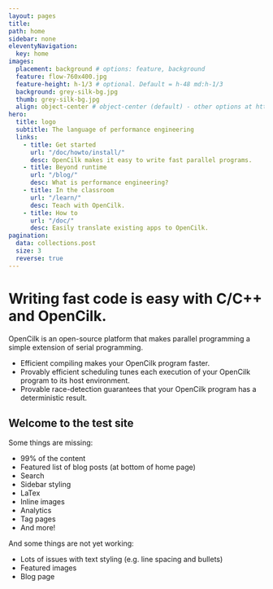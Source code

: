 ```yaml
---
layout: pages
title: 
path: home
sidebar: none
eleventyNavigation:
  key: home
images:
  placement: background # options: feature, background
  feature: flow-760x400.jpg
  feature-height: h-1/3 # optional. Default = h-48 md:h-1/3
  background: grey-silk-bg.jpg
  thumb: grey-silk-bg.jpg
  align: object-center # object-center (default) - other options at https://tailwindcss.com/docs/object-position
hero:
  title: logo
  subtitle: The language of performance engineering
  links:
    - title: Get started
      url: "/doc/howto/install/"
      desc: OpenCilk makes it easy to write fast parallel programs.
    - title: Beyond runtime
      url: "/blog/"
      desc: What is performance engineering?
    - title: In the classroom
      url: "/learn/"
      desc: Teach with OpenCilk.
    - title: How to
      url: "/doc/"
      desc: Easily translate existing apps to OpenCilk.
pagination:
  data: collections.post 
  size: 3
  reverse: true
---
```


# Writing fast code is easy with C/C++ and OpenCilk.

OpenCilk is an open-source platform that makes parallel programming a simple extension of serial programming.
 - Efficient compiling makes your OpenCilk program faster.
 - Provably efficient scheduling tunes each execution of your OpenCilk program to its host environment.
 - Provable race-detection guarantees that your OpenCilk program has a deterministic result.

## Welcome to the test site

Some things are missing:
 * 99% of the content
 * Featured list of blog posts (at bottom of home page)
 * Search
 * Sidebar styling
 * LaTex
 * Inline images
 * Analytics
 * Tag pages
 * And more!

And some things are not yet working:
 * Lots of issues with text styling (e.g. line spacing and bullets)
 * Featured images
 * Blog page
